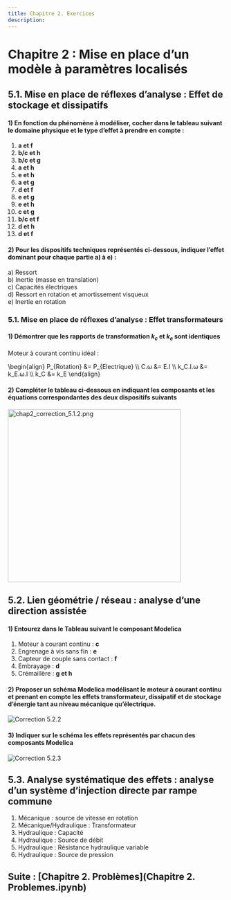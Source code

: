 ```yaml
---
title: Chapitre 2. Exercices
description: 
---
```

# Chapitre 2 : Mise en place d’un modèle à paramètres localisés 
  
 
 
## 5.1. Mise en place de réflexes d’analyse : Effet de stockage et dissipatifs

#### 1)	En fonction du phénomène à modéliser, cocher dans le tableau suivant le domaine physique et le type d’effet à prendre en compte :
1) **a et f**   
2) **b/c et h**   
3) **b/c et g**    
4) **a et h**    
5) **e et h**   
6) **a et g**    
7) **d et f**   
8) **e et g**    
9) **e et h**      
10) **c et g**     
11) **b/c et f**     
12) **d et h**    
13) **d et f**   

#### 2) Pour les dispositifs techniques représentés ci-dessous, indiquer l’effet dominant pour chaque partie a) à e) :
a) Ressort    
b) Inertie (masse en translation)     
c) Capacités électriques     
d) Ressort en rotation et amortissement visqueux     
e) Inertie en rotation     

### 5.1. Mise en place de réflexes d’analyse : Effet transformateurs

#### 1) Démontrer que les rapports de transformation $k_c$ et $k_e$ sont identiques
Moteur à courant continu idéal : 

\begin{align} 
P_{Rotation} &= P_{Electrique} \\\\
C.ω &= E.I \\\\
k_C.I.ω &= k_E.ω.I \\\\
k_C &= k_E 
\end{align}



#### 2) Compléter le tableau ci-dessous en indiquant les composants et les équations correspondantes des deux dispositifs suivants

<img src="pictures/chap2_correction_5.1.2.png" alt="chap2_correction_5.1.2.png" width="400">


## 5.2. Lien géométrie / réseau : analyse d’une direction assistée

#### 1) Entourez dans le Tableau suivant le composant Modelica   

1) Moteur à courant continu : **c**  
2) Engrenage à vis sans fin : **e**      
3) Capteur de couple sans contact : **f**     
4) Embrayage : **d**    
5) Crémaillère : **g et h** 

#### 2) Proposer un schéma Modelica modélisant le moteur à courant continu et prenant en compte les effets transformateur, dissipatif et de stockage d’énergie tant au niveau mécanique qu’électrique. 

![Correction 5.2.2](pictures/chap2_correction_5.2.2.png)

#### 3) Indiquer sur le schéma les effets représentés par chacun des composants Modelica

![Correction 5.2.3](pictures/chap2_correction_5.2.3.png)


## 5.3. Analyse systématique des effets : analyse d’un système d’injection directe par rampe commune 

 
1) Mécanique : source de vitesse en rotation         
2) Mécanique/Hydraulique : Transformateur           
3) Hydraulique : Capacité             
4) Hydraulique : Source de débit           
5) Hydraulique : Résistance hydraulique variable           
6) Hydraulique : Source de pression             




## Suite : [Chapitre 2. Problèmes](Chapitre 2. Problemes.ipynb)

